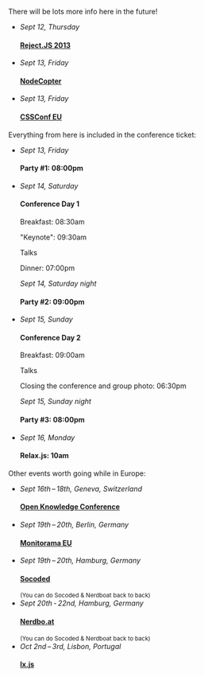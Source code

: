 There will be lots more info here in the future!

<ul class="schedule_list">
  <li>
    <i>Sept 12, Thursday</i>
    <h4><a href="http://rejectjs.org">Reject.JS 2013</a></h4>
  </li>
  <li>
    <i>Sept 13, Friday</i>
    <h4><a href="http://nodecopter.com">NodeCopter</a></h4>
  </li>
  <li>
    <i>Sept 13, Friday</i>
    <h4><a href="http://2013.cssconf.eu">CSSConf EU</a></h4>
  </li>
</ul>

Everything from here is included in the conference ticket:

<ul class="schedule_list">
  <li>
    <i>Sept 13, Friday</i>
    <h4>Party #1: 08:00pm</h4>
  </li>
  <li>
    <i>Sept 14, Saturday</i>
    <h4>Conference Day 1</h4>
    <p>Breakfast: 08:30am</p>
    <p>"Keynote": 09:30am</p>
    <p>Talks</p>
    <p>Dinner: 07:00pm</p>
    <i>Sept 14, Saturday night</i>
    <h4>Party #2: 09:00pm</h4>
  </li>
  <li>
    <i>Sept 15, Sunday</i>
    <h4>Conference Day 2</h4>
    <p>Breakfast: 09:00am</p>
    <p>Talks</p>
    <p>Closing the conference and group photo: 06:30pm</p>
    <i>Sept 15, Sunday night</i>
    <h4>Party #3: 08:00pm</h4>
  </li>
  <li>
    <i>Sept 16, Monday</i>
    <h4>Relax.js: 10am</h4>
  </li>
</ul>

Other events worth going while in Europe:

<ul class="schedule_list">

  <li>
    <i>Sept 16th&thinsp;–&thinsp;18th, Geneva, Switzerland</i>
    <h4><a href="http://okcon.org/schedule/">Open Knowledge Conference</a></h4>
  </li>

  <li>
    <i>Sept 19th&thinsp;–&thinsp;20th, Berlin, Germany</i>
    <h4><a href="http://monitorama.eu">Monitorama EU</a></h4>
  </li>

  <li>
    <i>Sept 19th&thinsp;–&thinsp;20th, Hamburg, Germany</i>
    <h4><a href="http://socoded.com">Socoded</a></h4>
    <small>(You can do Socoded &amp; Nerdboat back to back)</small>
  </li>

  <li>
    <i>Sept 20th&thinsp;-&thinsp;22nd, Hamburg, Germany</i>
    <h4><a href="http://nerdbo.at">Nerdbo.at</a></h4>
    <small>(You can do Socoded &amp; Nerdboat back to back)</small>
  </li>

  <li>
    <i>Oct 2nd&thinsp;–&thinsp;3rd, Lisbon, Portugal</i>
    <h4><a href="http://lxjs.org">lx.js</a></h4>
  </li>

</ul>
